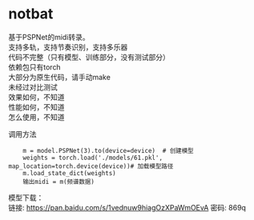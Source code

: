 # notbat
基于PSPNet的midi转录。  
支持多轨，支持节奏识别，支持多乐器  
代码不完整（只有模型、训练部分，没有测试部分）  
依赖包只有torch  
大部分为原生代码，请手动make  
未经过对比测试  
效果如何，不知道  
性能如何，不知道  
怎么使用，不知道  

调用方法  
```
    m = model.PSPNet(3).to(device=device)  # 创建模型
    weights = torch.load('./models/61.pkl', map_location=torch.device(device))# 加载模型路径
    m.load_state_dict(weights)
    输出midi = m(频谱数据)
```
  
模型下载：  
链接: https://pan.baidu.com/s/1vednuw9hiagOzXPaWmOEvA  密码: 869q  
